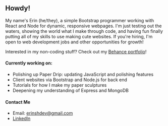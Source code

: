 ## Howdy!

My name's Erin (he/they), a simple Bootstrap programmer working with React and Node for dynamic, responsive webpages. I'm just testing out the waters, showing the world what I make through code, and having fun finally putting all of my skills to use making cute websites. If you're hiring, I'm open to web development jobs and other opportunities for growth!

Interested in my non-coding stuff? Check out my [Behance portfolio](https://www.behance.net/sherrilh659709ca)!

#### Currently working on:
- Polishing up Paper Drip: updating JavaScript and polishing features
- Client websites via Bootstrap and Node.js for back end
- Tutorials for how I make my paper sculptures
- Deepening my understanding of Express and MongoDB

#### Contact Me
- Email: erinshdev@gmail.com
- [LinkedIn](https://www.linkedin.com/in/esh97/)

<!--
**esh6597/esh6597** is a ✨ _special_ ✨ repository because its `README.md` (this file) appears on your GitHub profile.

Here are some ideas to get you started:

- 🔭 I’m currently working on ...
- 🌱 I’m currently learning ...
- 👯 I’m looking to collaborate on ...
- 🤔 I’m looking for help with ...
- 💬 Ask me about ...
- 📫 How to reach me: ...
- 😄 Pronouns: ...
- ⚡ Fun fact: ...
-->
